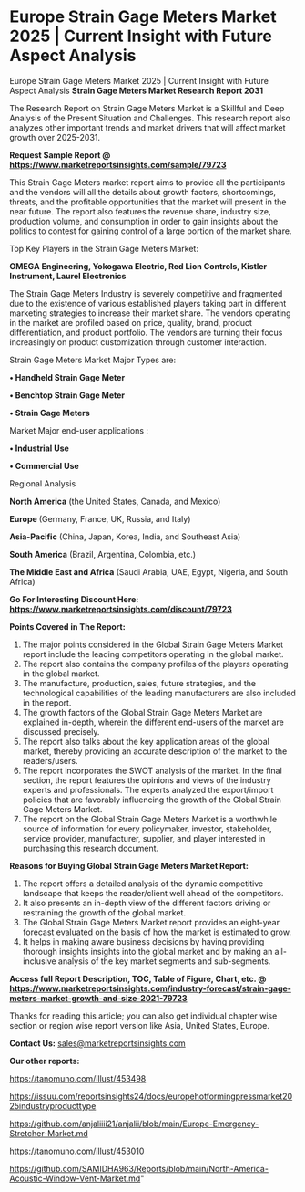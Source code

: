 # Europe Strain Gage Meters Market 2025 | Current Insight with Future Aspect Analysis
Europe Strain Gage Meters Market 2025 | Current Insight with Future Aspect Analysis
<strong>Strain Gage Meters Market Research Report 2031</strong>

The Research Report on Strain Gage Meters Market is a Skillful and Deep Analysis of the Present Situation and Challenges. This research report also analyzes other important trends and market drivers that will affect market growth over 2025-2031.

<strong>Request Sample Report @ <a href=https://www.marketreportsinsights.com/sample/79723>https://www.marketreportsinsights.com/sample/79723</a></strong>

This Strain Gage Meters market report aims to provide all the participants and the vendors will all the details about growth factors, shortcomings, threats, and the profitable opportunities that the market will present in the near future. The report also features the revenue share, industry size, production volume, and consumption in order to gain insights about the politics to contest for gaining control of a large portion of the market share.

Top Key Players in the Strain Gage Meters Market:

<strong>OMEGA Engineering, Yokogawa Electric, Red Lion Controls, Kistler Instrument, Laurel Electronics</strong>

The Strain Gage Meters Industry is severely competitive and fragmented due to the existence of various established players taking part in different marketing strategies to increase their market share. The vendors operating in the market are profiled based on price, quality, brand, product differentiation, and product portfolio. The vendors are turning their focus increasingly on product customization through customer interaction.

Strain Gage Meters Market Major Types are:

<strong>• Handheld Strain Gage Meter

• Benchtop Strain Gage Meter

• Strain Gage Meters</strong>

Market Major end-user applications :

<strong>• Industrial Use

• Commercial Use</strong>

Regional Analysis

</u><strong><b>North America</b></strong> (the United States, Canada, and Mexico)

<strong><b>Europe </b></strong>(Germany, France, UK, Russia, and Italy)

<strong><b>Asia-Pacific</b></strong> (China, Japan, Korea, India, and Southeast Asia)

<strong><b>South America</b></strong> (Brazil, Argentina, Colombia, etc.)

<strong><b>The Middle East and Africa</b></strong> (Saudi Arabia, UAE, Egypt, Nigeria, and South Africa)

<strong>Go For Interesting Discount Here: <a href=https://www.marketreportsinsights.com/discount/79723>https://www.marketreportsinsights.com/discount/79723</a></strong>

<strong>Points Covered in The Report:</strong>
<ol>
  <li>The major points considered in the Global Strain Gage Meters Market report include the leading competitors operating in the global market.</li>
  <li>The report also contains the company profiles of the players operating in the global market.</li>
  <li>The manufacture, production, sales, future strategies, and the technological capabilities of the leading manufacturers are also included in the report.</li>
  <li>The growth factors of the Global Strain Gage Meters Market are explained in-depth, wherein the different end-users of the market are discussed precisely.</li>
  <li>The report also talks about the key application areas of the global market, thereby providing an accurate description of the market to the readers/users.</li>
  <li>The report incorporates the SWOT analysis of the market. In the final section, the report features the opinions and views of the industry experts and professionals. The experts analyzed the export/import policies that are favorably influencing the growth of the Global Strain Gage Meters Market.</li>
  <li>The report on the Global Strain Gage Meters Market is a worthwhile source of information for every policymaker, investor, stakeholder, service provider, manufacturer, supplier, and player interested in purchasing this research document.</li>
</ol>
<strong>Reasons for Buying Global Strain Gage Meters Market Report:</strong>

<ol>
  <li>The report offers a detailed analysis of the dynamic competitive landscape that keeps the reader/client well ahead of the competitors.</li>
  <li>It also presents an in-depth view of the different factors driving or restraining the growth of the global market.</li>
  <li>The Global Strain Gage Meters Market report provides an eight-year forecast evaluated on the basis of how the market is estimated to grow.</li>
  <li>It helps in making aware business decisions by having providing thorough insights insights into the global market and by making an all-inclusive analysis of the key market segments and sub-segments.</li>
</ol>
<strong>Access full Report Description, TOC, Table of Figure, Chart, etc. @ <a href=https://www.marketreportsinsights.com/industry-forecast/strain-gage-meters-market-growth-and-size-2021-79723>https://www.marketreportsinsights.com/industry-forecast/strain-gage-meters-market-growth-and-size-2021-79723</a></strong>


Thanks for reading this article; you can also get individual chapter wise section or region wise report version like Asia, United States, Europe.

<strong>Contact Us:</strong>
sales@marketreportsinsights.com

<strong>Our other reports:</strong>

<a href=https://tanomuno.com/illust/453498>https://tanomuno.com/illust/453498</a>

<a href=https://issuu.com/reportsinsights24/docs/europehotformingpressmarket2025industryproducttype>https://issuu.com/reportsinsights24/docs/europehotformingpressmarket2025industryproducttype</a>

<a href=https://github.com/anjaliiii21/anjalii/blob/main/Europe-Emergency-Stretcher-Market.md>https://github.com/anjaliiii21/anjalii/blob/main/Europe-Emergency-Stretcher-Market.md</a>

<a href=https://tanomuno.com/illust/453010>https://tanomuno.com/illust/453010</a>

<a href=https://github.com/SAMIDHA963/Reports/blob/main/North-America-Acoustic-Window-Vent-Market.md>https://github.com/SAMIDHA963/Reports/blob/main/North-America-Acoustic-Window-Vent-Market.md</a>"
